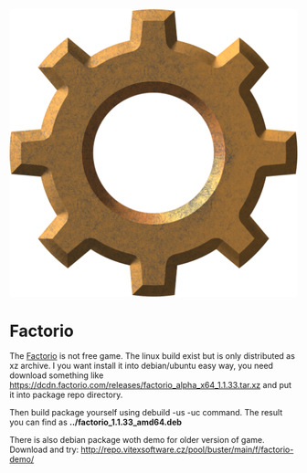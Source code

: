 ![icon](factorio.svg?raw=true)

Factorio
========

The [Factorio](https://factorio.com/) is not free game.  The linux build exist but is only distributed as xz archive. I you want install it into debian/ubuntu easy way, you need download  something like https://dcdn.factorio.com/releases/factorio_alpha_x64_1.1.33.tar.xz and put it into package repo directory. 

Then build package yourself using debuild -us -uc command. The result you can find as **../factorio_1.1.33_amd64.deb**

There is also debian package woth demo for older version of game. Download and try: http://repo.vitexsoftware.cz/pool/buster/main/f/factorio-demo/

